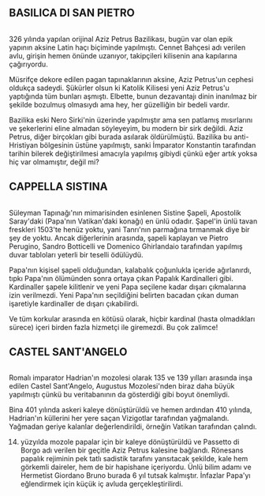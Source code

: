 
## BASILICA DI SAN PIETRO
<img src="http://i.imgur.com/cAnWPFG.jpg" alt="" />

326 yılında yapılan orijinal Aziz Petrus Bazilikası, bugün var olan epik yapının aksine Latin haçı biçiminde yapılmıştı. Cennet Bahçesi adı verilen avlu, girişin hemen önünde uzanıyor, takipçileri kilisenin ana kapılarına çağırıyordu.

Müsrifçe dekore edilen pagan tapınaklarının aksine, Aziz Petrus'un cephesi oldukça sadeydi. Şükürler olsun ki Katolik Kilisesi yeni Aziz Petrus'u yaptığında tüm bunları aşmıştı. Elbette, bunun dezavantajı dinin inanılmaz bir şekilde bozulmuş olmasıydı ama hey, her güzelliğin bir bedeli vardır.

Bazilika eski Nero Sirki'nin üzerinde yapılmıştır ama sen patlamış mısırlarını ve şekerlerini eline almadan söyleyeyim, bu modern bir sirk değildi. Aziz Petrus, diğer birçokları gibi burada asılarak öldürülmüştü. Bazilika bu anti-Hristiyan bölgesinin üstüne yapılmıştı, sanki İmparator Konstantin tarafından tarihin bilerek değiştirilmesi amacıyla yapılmış gibiydi çünkü eğer artık yoksa hiç var olmamıştır, değil mi?

## CAPPELLA SISTINA
<img src="http://i.imgur.com/8zgnIk5.jpg" alt="" />

Süleyman Tapınağı'nın mimarisinden esinlenen Sistine Şapeli, Apostolik Saray'daki (Papa'nın Vatikan'daki konağı) en ünlü odadır. Şapel'in ünlü tavan freskleri 1503'te henüz yoktu, yani Tanrı'nın parmağına tırmanmak diye bir şey de yoktu. Ancak diğerlerinin arasında, şapeli kaplayan ve Pietro Perugino, Sandro Botticelli ve Domenico Ghirlandaio tarafından yapılmış duvar tabloları yeterli bir teselli ödülüydü.

Papa'nın kişisel şapeli olduğundan, kalabalık çoğunlukla içeride ağırlanırdı, tıpkı Papa'nın ölümünden sonra ortaya çıkan Papalık Kardinalleri gibi. Kardinaller şapele kilitlenir ve yeni Papa seçilene kadar dışarı çıkmalarına izin verilmezdi. Yeni Papa'nın seçildiğini belirten bacadan çıkan duman işaretiyle kardinaller de dışarı çıkabilirdi.

Ve tüm korkular arasında en kötüsü olarak, hiçbir kardinal (hasta olmadıkları sürece) içeri birden fazla hizmetçi ile giremezdi. Bu çok zalimce!

## CASTEL SANT'ANGELO
<img src="http://i.imgur.com/JHVvA0U.jpg" alt="" />

Romalı imparator Hadrian'ın mozolesi olarak 135 ve 139 yılları arasında inşa edilen Castel Sant'Angelo, Augustus Mozolesi'nden biraz daha büyük yapılmıştı çünkü bu veritabanının da gösterdiği gibi boyut önemliydi.

Bina 401 yılında askeri kaleye dönüştürüldü ve hemen ardından 410 yılında, Hadrian'ın küllerini her yere saçan Vizigotlar tarafından yağmalandı. Yağmadan geriye kalanlar değerlendirildi, örneğin Vatikan tarafından çalındı.

14. yüzyılda mozole papalar için bir kaleye dönüştürüldü ve Passetto di Borgo adı verilen bir geçitle Aziz Petrus kalesine bağlandı. Rönesans papalık rejiminin pek tatlı sadistik tarafını yansıtacak şekilde, kale hem görkemli daireler, hem de bir hapishane içeriyordu. Ünlü bilim adamı ve Hermetist Giordano Bruno burada 6 yıl tutsak kalmıştır. İnfazlar Papa'yı eğlendirmek için küçük iç avluda gerçekleştirilirdi.